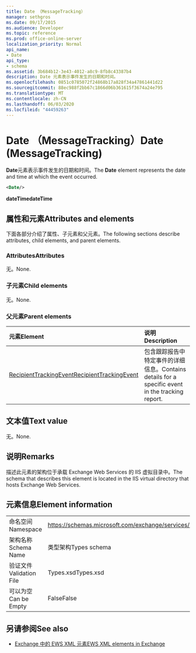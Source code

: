 ```yaml
---
title: Date （MessageTracking）
manager: sethgros
ms.date: 09/17/2015
ms.audience: Developer
ms.topic: reference
ms.prod: office-online-server
localization_priority: Normal
api_name:
- Date
api_type:
- schema
ms.assetid: 3b684b12-3e43-4012-a8c9-8fb8c43387b4
description: Date 元素表示事件发生的日期和时间。
ms.openlocfilehash: 0851c0785072f24868b17a828f34a47861441d22
ms.sourcegitcommit: 88ec988f2bb67c1866d06b361615f3674a24e795
ms.translationtype: MT
ms.contentlocale: zh-CN
ms.lasthandoff: 06/03/2020
ms.locfileid: "44459263"
---
```

# <a name="date-messagetracking"></a><span data-ttu-id="87049-103">Date （MessageTracking）</span><span class="sxs-lookup"><span data-stu-id="87049-103">Date (MessageTracking)</span></span>

<span data-ttu-id="87049-104">**Date**元素表示事件发生的日期和时间。</span><span class="sxs-lookup"><span data-stu-id="87049-104">The **Date** element represents the date and time at which the event occurred.</span></span> 
  
```XML
<Date/>
```

 <span data-ttu-id="87049-105">**dateTime**</span><span class="sxs-lookup"><span data-stu-id="87049-105">**dateTime**</span></span>
## <a name="attributes-and-elements"></a><span data-ttu-id="87049-106">属性和元素</span><span class="sxs-lookup"><span data-stu-id="87049-106">Attributes and elements</span></span>

<span data-ttu-id="87049-107">下面各部分介绍了属性、子元素和父元素。</span><span class="sxs-lookup"><span data-stu-id="87049-107">The following sections describe attributes, child elements, and parent elements.</span></span>
  
### <a name="attributes"></a><span data-ttu-id="87049-108">Attributes</span><span class="sxs-lookup"><span data-stu-id="87049-108">Attributes</span></span>

<span data-ttu-id="87049-109">无。</span><span class="sxs-lookup"><span data-stu-id="87049-109">None.</span></span>
  
### <a name="child-elements"></a><span data-ttu-id="87049-110">子元素</span><span class="sxs-lookup"><span data-stu-id="87049-110">Child elements</span></span>

<span data-ttu-id="87049-111">无。</span><span class="sxs-lookup"><span data-stu-id="87049-111">None.</span></span>
  
### <a name="parent-elements"></a><span data-ttu-id="87049-112">父元素</span><span class="sxs-lookup"><span data-stu-id="87049-112">Parent elements</span></span>

|<span data-ttu-id="87049-113">**元素**</span><span class="sxs-lookup"><span data-stu-id="87049-113">**Element**</span></span>|<span data-ttu-id="87049-114">**说明**</span><span class="sxs-lookup"><span data-stu-id="87049-114">**Description**</span></span>|
|:-----|:-----|
|[<span data-ttu-id="87049-115">RecipientTrackingEvent</span><span class="sxs-lookup"><span data-stu-id="87049-115">RecipientTrackingEvent</span></span>](recipienttrackingevent.md) <br/> |<span data-ttu-id="87049-116">包含跟踪报告中特定事件的详细信息。</span><span class="sxs-lookup"><span data-stu-id="87049-116">Contains details for a specific event in the tracking report.</span></span>  <br/> |
   
## <a name="text-value"></a><span data-ttu-id="87049-117">文本值</span><span class="sxs-lookup"><span data-stu-id="87049-117">Text value</span></span>

<span data-ttu-id="87049-118">无。</span><span class="sxs-lookup"><span data-stu-id="87049-118">None.</span></span>
  
## <a name="remarks"></a><span data-ttu-id="87049-119">说明</span><span class="sxs-lookup"><span data-stu-id="87049-119">Remarks</span></span>

<span data-ttu-id="87049-120">描述此元素的架构位于承载 Exchange Web Services 的 IIS 虚拟目录中。</span><span class="sxs-lookup"><span data-stu-id="87049-120">The schema that describes this element is located in the IIS virtual directory that hosts Exchange Web Services.</span></span>
  
## <a name="element-information"></a><span data-ttu-id="87049-121">元素信息</span><span class="sxs-lookup"><span data-stu-id="87049-121">Element information</span></span>

|||
|:-----|:-----|
|<span data-ttu-id="87049-122">命名空间</span><span class="sxs-lookup"><span data-stu-id="87049-122">Namespace</span></span>  <br/> |https://schemas.microsoft.com/exchange/services/2006/types  <br/> |
|<span data-ttu-id="87049-123">架构名称</span><span class="sxs-lookup"><span data-stu-id="87049-123">Schema Name</span></span>  <br/> |<span data-ttu-id="87049-124">类型架构</span><span class="sxs-lookup"><span data-stu-id="87049-124">Types schema</span></span>  <br/> |
|<span data-ttu-id="87049-125">验证文件</span><span class="sxs-lookup"><span data-stu-id="87049-125">Validation File</span></span>  <br/> |<span data-ttu-id="87049-126">Types.xsd</span><span class="sxs-lookup"><span data-stu-id="87049-126">Types.xsd</span></span>  <br/> |
|<span data-ttu-id="87049-127">可以为空</span><span class="sxs-lookup"><span data-stu-id="87049-127">Can be Empty</span></span>  <br/> |<span data-ttu-id="87049-128">False</span><span class="sxs-lookup"><span data-stu-id="87049-128">False</span></span>  <br/> |
   
## <a name="see-also"></a><span data-ttu-id="87049-129">另请参阅</span><span class="sxs-lookup"><span data-stu-id="87049-129">See also</span></span>



- [<span data-ttu-id="87049-130">Exchange 中的 EWS XML 元素</span><span class="sxs-lookup"><span data-stu-id="87049-130">EWS XML elements in Exchange</span></span>](ews-xml-elements-in-exchange.md)

